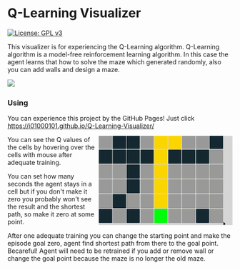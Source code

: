 # Q-Learning Visualizer
[![License: GPL v3](https://img.shields.io/badge/License-GPLv3-blue.svg)](https://www.gnu.org/licenses/gpl-3.0)


This visualizer is for experiencing the Q-Learning algorithm. Q-Learning algorithm is a model-free reinforcement learning algorithm. In this case the agent learns that how to solve the maze which generated randomly, also you can add walls and design a maze.

![](screenshots/Q-Learning.gif)

### Using
You can experience this project by the GitHub Pages! Just click https://i01000101.github.io/Q-Learning-Visualizer/

<img src="screenshots/Qvalues.gif" align="right" width="300" height="200" />

You can see the Q values of the cells by hovering over the cells with mouse after adequate training.

You can set how many seconds the agent stays in a cell but if you don't make it zero you probably won't see the result and the shortest path, so make it zero at some point.

After one adequate training you can change the starting point and make the episode goal zero, agent find shortest path from there to the goal point. Becareful! Agent will need to be retrained if you add or remove wall or change the goal point because the maze is no longer the old maze.

